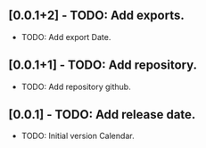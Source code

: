 ## [0.0.1+2] - TODO: Add exports.

* TODO: Add export Date.

## [0.0.1+1] - TODO: Add repository.

* TODO: Add repository github.

## [0.0.1] - TODO: Add release date.

* TODO: Initial version Calendar.
